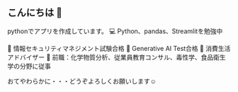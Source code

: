 ## こんにちは 👋　

pythonでアプリを作成しています。
💻 Python、pandas、Streamlitを勉強中

🧠 情報セキュリティマネジメント試験合格
🧠 Generative AI Test合格
🧠 消費生活アドバイザー
🧪 前職：化学物質分析、従業員教育コンサル、毒性学、食品衛生学の分野に従事

おてやわらかに・・・どうぞよろしくお願いします☺️
